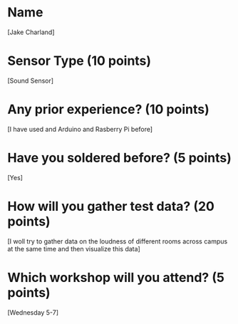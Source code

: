 # Name
[Jake Charland]

# Sensor Type (10 points)
[Sound Sensor]

# Any prior experience? (10 points)
[I have used and Arduino and Rasberry Pi before]

# Have you soldered before? (5 points)
[Yes]

# How will you gather test data? (20 points)
[I woll try to gather data on the loudness of different rooms across campus at the same time and then visualize this data]

# Which workshop will you attend? (5 points)
[Wednesday 5-7]
